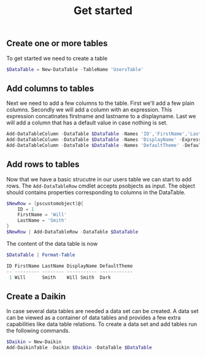﻿---
id: usage_getstarted
title: Get started
---

## Create one or more tables

To get started we need to create a table

```powershell
$DataTable = New-DataTable -TableName 'UsersTable'
```

## Add columns to tables

Next we need to add a few columns to the table. First we'll 
add a few plain columns. Secondly we will add a column with 
an expression. This expression concatinates firstname and 
lastname to a displayname. Last we will add a column that has 
a default value in case nothing is set. 

```powershell
Add-DataTableColumn -DataTable $DataTable -Names 'ID','FirstName','LastName'
Add-DataTableColumn -DataTable $DataTable -Names 'DisplayName' -Expression "[FirstName] + ' ' + [LastName]"
Add-DataTableColumn -DataTable $DataTable -Names 'DefaultTheme' -DefaultValue 'Blue'
```

## Add rows to tables

Now that we have a basic strucutre in our users table we can start 
to add rows. The <code>Add-DataTableRow</code> cmdlet accepts 
psobjects as input. The object should contains properties 
corresponding to columns in the DataTable.

```powershell
$NewRow = [pscustomobject]@{
    ID = 1
    FirstName = 'Will'
    LastName = 'Smith'
}
$NewRow | Add-DataTableRow -DataTable $DataTable
```

The content of the data table is now

```powershell
$DataTable | Format-Table

ID FirstName LastName DisplayName DefaultTheme
-- --------- -------- ----------- ------------
 1 Will      Smith    Will Smith  Dark
```

## Create a Daikin

In case several data tables are needed a data set can be 
created. A data set can be viewed as a container of data 
tables and provides a few extra capabilities like data 
table relations. To create a data set and add tables run 
the following commands.

```powershell
$Daikin = New-Daikin
Add-DaikinTable -Daikin $Daikin -DataTable $DataTable
```
